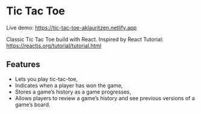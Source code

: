 # Tic Tac Toe
Live demo: https://tic-tac-toe-aklauritzen.netlify.app

Classic Tic Tac Toe build with React.
Inspired by React Tutorial: https://reactjs.org/tutorial/tutorial.html

## Features
* Lets you play tic-tac-toe,
* Indicates when a player has won the game,
* Stores a game’s history as a game progresses,
* Allows players to review a game’s history and see previous versions of a game’s board.